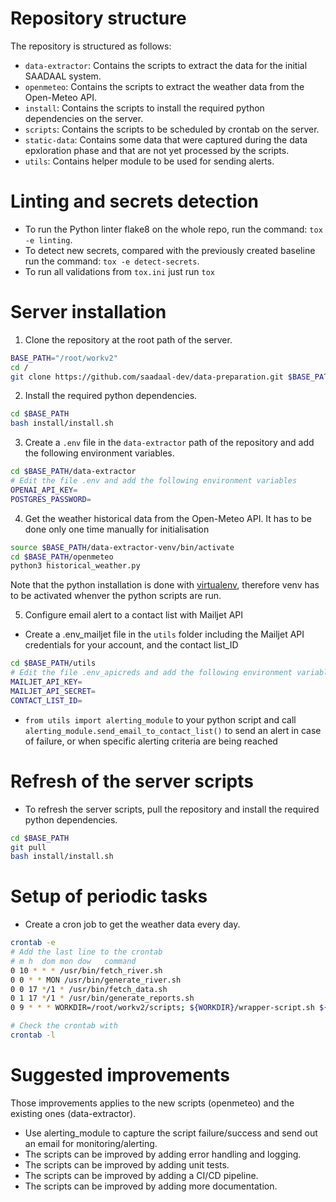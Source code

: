 # Repository structure
The repository is structured as follows:
* `data-extractor`: Contains the scripts to extract the data for the initial SAADAAL system.
* `openmeteo`: Contains the scripts to extract the weather data from the Open-Meteo API.
* `install`: Contains the scripts to install the required python dependencies on the server.
* `scripts`: Contains the scripts to be scheduled by crontab on the server.
* `static-data`: Contains some data that were captured during the data epxloration phase and that are not yet processed by the scripts.
* `utils`: Contains helper module to be used for sending alerts.

# Linting and secrets detection

* To run the Python linter flake8 on the whole repo, run the command: `tox -e linting`.
* To detect new secrets, compared with the previously created baseline run the command: `tox -e detect-secrets`.
* To run all validations from `tox.ini` just run `tox`

# Server installation
1. Clone the repository at the root path of the server.
```bash	
BASE_PATH="/root/workv2"
cd /
git clone https://github.com/saadaal-dev/data-preparation.git $BASE_PATH
```
2. Install the required python dependencies.
```bash
cd $BASE_PATH
bash install/install.sh
```
3. Create a `.env` file in the `data-extractor` path of the repository and add the following environment variables.
```bash
cd $BASE_PATH/data-extractor
# Edit the file .env and add the following environment variables
OPENAI_API_KEY=
POSTGRES_PASSWORD=
```
4. Get the weather historical data from the Open-Meteo API.
It has to be done only one time manually for initialisation
```bash
source $BASE_PATH/data-extractor-venv/bin/activate
cd $BASE_PATH/openmeteo
python3 historical_weather.py
```
Note that the python installation is done with [virtualenv](https://docs.python.org/3/library/venv.html#creating-virtual-environments), therefore venv has to be activated whenver the python scripts are run.

5. Configure email alert to a contact list with Mailjet API
* Create a .env_mailjet file in the `utils` folder including the Mailjet API credentials for your account, and the contact list_ID
```bash
cd $BASE_PATH/utils
# Edit the file .env_apicreds and add the following environment variables
MAILJET_API_KEY=
MAILJET_API_SECRET=
CONTACT_LIST_ID=
```
* `from utils import alerting_module` to your python script and call `alerting_module.send_email_to_contact_list()` to send an alert in case of failure, or when specific alerting criteria are being reached


# Refresh of the server scripts
* To refresh the server scripts, pull the repository and install the required python dependencies.
```bash
cd $BASE_PATH
git pull
bash install/install.sh
```

# Setup of periodic tasks
* Create a cron job to get the weather data every day.
```bash
crontab -e
# Add the last line to the crontab
# m h  dom mon dow   command
0 10 * * * /usr/bin/fetch_river.sh
0 0 * * MON /usr/bin/generate_river.sh
0 0 17 */1 * /usr/bin/fetch_data.sh
0 1 17 */1 * /usr/bin/generate_reports.sh
0 9 * * * WORKDIR=/root/workv2/scripts; ${WORKDIR}/wrapper-script.sh ${WORKDIR}/forecast_weather.sh

# Check the crontab with
crontab -l
```

# Suggested improvements
Those improvements applies to the new scripts (openmeteo) and the existing ones (data-extractor).
* Use alerting_module to capture the script failure/success and send out an email for monitoring/alerting.
* The scripts can be improved by adding error handling and logging.
* The scripts can be improved by adding unit tests.
* The scripts can be improved by adding a CI/CD pipeline.
* The scripts can be improved by adding more documentation.

